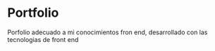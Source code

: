 # Portfolio
Porfolio adecuado a mi conocimientos fron end, desarrollado con las tecnologias de front end
